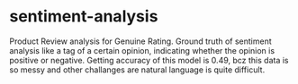 # sentiment-analysis
Product Review analysis for Genuine Rating.
Ground truth of sentiment analysis like a tag of a certain opinion, indicating whether the opinion is positive or negative. 
Getting accuracy of this model is 0.49, bcz this data is so messy and other challanges are natural language is quite difficult.
